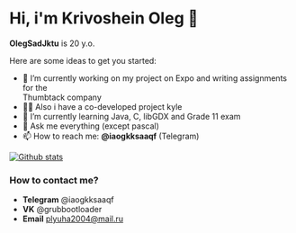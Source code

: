 # Hi, i'm Krivoshein Oleg 👋


**OlegSadJktu** is 20 y.o.

Here are some ideas to get you started:

- 🔭 I’m currently working on my project on Expo and writing assignments for the  
  Thumbtack company
- 🌱🔭 Also i have a co-developed project kyle
- 🌱 I’m currently learning Java, C, libGDX and Grade 11 exam
- 💬 Ask me everything (except pascal)
- 📫 How to reach me: **@iaogkksaaqf** (Telegram)


[![Github stats](https://github-readme-stats.vercel.app/api?username=OlegSadJktu&show_icons=true&include_all_commits=true)](https://github.com/OlegSadJktu/github-readme-stats)
### How to contact me?
- **Telegram** @iaogkksaaqf
- **VK** @grubbootloader
- **Email** plyuha2004@mail.ru
